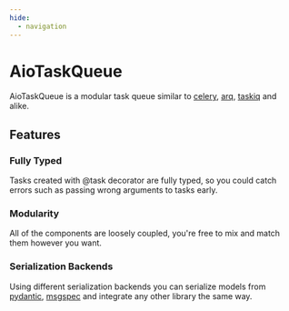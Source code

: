 ```yaml
---
hide:
  - navigation
---
```


# AioTaskQueue

AioTaskQueue is a modular task queue similar to 
[celery](https://docs.celeryq.dev/en/stable/),
[arq](https://github.com/python-arq/arq),
[taskiq](https://taskiq-python.github.io/) and alike.

## Features
### Fully Typed
Tasks created with @task decorator are fully typed, 
so you could catch errors such as passing wrong arguments to tasks early.

### Modularity
All of the components are loosely coupled, you're free to mix and match them however you want.

### Serialization Backends
Using different serialization backends you can serialize models from [pydantic](https://docs.pydantic.dev/latest/), 
[msgspec](https://jcristharif.com/msgspec/) and integrate any other library the same way.
